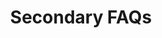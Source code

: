 ---
title: Secondary FAQs
category: Marketing
paid: false
isActive: true
ltr: {"vue":{"vueCss":[],"vueTail":[]},"preview":"function App() {\n  function FaqsCard(props) {\n    const answerElRef = useRef();\n    const [state, setState] = useState(false);\n    const [answerH, setAnswerH] = useState('0px');\n    const {\n      faqsList,\n      idx\n    } = props;\n\n    const handleOpenAnswer = () => {\n      const answerElH = answerElRef.current.childNodes[0].offsetHeight;\n      setState(!state);\n      setAnswerH(`${answerElH + 20}px`);\n    };\n\n    return /*#__PURE__*/React.createElement(\"div\", {\n      className: \"space-y-3 mt-5 overflow-hidden border-b\",\n      key: idx,\n      onClick: handleOpenAnswer\n    }, /*#__PURE__*/React.createElement(\"h4\", {\n      className: \"cursor-pointer pb-5 flex items-center justify-between text-lg text-gray-700 font-medium\"\n    }, faqsList.q, state ? /*#__PURE__*/React.createElement(\"svg\", {\n      xmlns: \"http://www.w3.org/2000/svg\",\n      class: \"h-5 w-5 text-gray-500 ml-2\",\n      fill: \"none\",\n      viewBox: \"0 0 24 24\",\n      stroke: \"currentColor\"\n    }, /*#__PURE__*/React.createElement(\"path\", {\n      \"stroke-linecap\": \"round\",\n      \"stroke-linejoin\": \"round\",\n      \"stroke-width\": \"2\",\n      d: \"M20 12H4\"\n    })) : /*#__PURE__*/React.createElement(\"svg\", {\n      xmlns: \"http://www.w3.org/2000/svg\",\n      className: \"h-5 w-5 text-gray-500 ml-2\",\n      fill: \"none\",\n      viewBox: \"0 0 24 24\",\n      stroke: \"currentColor\"\n    }, /*#__PURE__*/React.createElement(\"path\", {\n      strokeLinecap: \"round\",\n      strokeLinejoin: \"round\",\n      strokeWidth: 2,\n      d: \"M12 4v16m8-8H4\"\n    }))), /*#__PURE__*/React.createElement(\"div\", {\n      ref: answerElRef,\n      className: \"duration-300\",\n      style: state ? {\n        height: answerH\n      } : {\n        height: '0px'\n      }\n    }, /*#__PURE__*/React.createElement(\"div\", null, /*#__PURE__*/React.createElement(\"p\", {\n      className: \"text-gray-500 duration-300\"\n    }, faqsList.a))));\n  }\n\n  const faqsList = [{\n    q: \"What are some random questions to ask?\",\n    a: \"That's exactly the reason we created this random question generator. There are hundreds of random questions to choose from so you're able to find the perfect random question.\"\n  }, {\n    q: \"Do you include common questions?\",\n    a: \"This generator doesn't include most common questions. The thought is that you can come up with common questions on your own so most of the questions in this generator.\"\n  }, {\n    q: \"Can I use this for 21 questions?\",\n    a: \"Yes! there are two ways that you can use this question generator depending on what you're after. You can indicate that you want 21 questions generated.\"\n  }, {\n    q: \"Are these questions for girls or for boys?\",\n    a: \"The questions in this generator are gender neutral and can be used to ask either male of females (or any other gender the person identifies with).\"\n  }, {\n    q: \"What do you wish you had more talent doing?\",\n    a: \"If you've been searching for a way to get random questions, you've landed on the correct webpage. We created the Random Question Generator to ask you as many random questions as your heart desires.\"\n  }];\n  return /*#__PURE__*/React.createElement(\"section\", {\n    className: \"leading-relaxed max-w-screen-xl py-12 mx-auto px-4 md:px-8\"\n  }, /*#__PURE__*/React.createElement(\"div\", {\n    className: \"space-y-3 text-center\"\n  }, /*#__PURE__*/React.createElement(\"h1\", {\n    className: \"text-3xl text-gray-800 font-semibold\"\n  }, \"Frequently Asked Questions\"), /*#__PURE__*/React.createElement(\"p\", {\n    className: \"text-gray-600 max-w-lg mx-auto text-lg\"\n  }, \"Answered all frequently asked questions, Still confused? feel free to contact us.\")), /*#__PURE__*/React.createElement(\"div\", {\n    className: \"mt-14 max-w-2xl mx-auto\"\n  }, faqsList.map((item, idx) => /*#__PURE__*/React.createElement(FaqsCard, {\n    idx: idx,\n    faqsList: item\n  }))));\n}","react":{"jsxTail":[{"code":"import { useRef, useState } from \"react\"\n\nconst FaqsCard = (props) => {\n\n    const answerElRef = useRef()\n    const [state, setState] = useState(false)\n    const [answerH, setAnswerH] = useState('0px')\n    const { faqsList, idx } = props\n\n    const handleOpenAnswer = () => {\n        const answerElH = answerElRef.current.childNodes[0].offsetHeight\n        setState(!state)\n        setAnswerH(`${answerElH + 20}px`)\n    }\n\n    return (\n        <div \n            className=\"space-y-3 mt-5 overflow-hidden border-b\"\n            key={idx}\n            onClick={handleOpenAnswer}\n        >\n            <h4 className=\"cursor-pointer pb-5 flex items-center justify-between text-lg text-gray-700 font-medium\">\n                {faqsList.q}\n                {\n                    state ? (\n                        <svg xmlns=\"http://www.w3.org/2000/svg\" className=\"h-5 w-5 text-gray-500 ml-2\" fill=\"none\" viewBox=\"0 0 24 24\" stroke=\"currentColor\">\n                            <path stroke-linecap=\"round\" stroke-linejoin=\"round\" stroke-width=\"2\" d=\"M20 12H4\" />\n                        </svg>\n                    ) : (\n                        <svg xmlns=\"http://www.w3.org/2000/svg\" className=\"h-5 w-5 text-gray-500 ml-2\" fill=\"none\" viewBox=\"0 0 24 24\" stroke=\"currentColor\">\n                            <path strokeLinecap=\"round\" strokeLinejoin=\"round\" strokeWidth={2} d=\"M12 4v16m8-8H4\" />\n                        </svg>\n                    )\n                }\n            </h4>\n            <div\n                ref={answerElRef} className=\"duration-300\"\n                style={state ? {height: answerH } : {height: '0px'}}\n            >\n                <div>\n                    <p className=\"text-gray-500\">\n                        {faqsList.a}\n                    </p>\n                </div>\n            </div>\n        </div>\n    )\n}\n\nexport default () => {\n\n    const faqsList = [\n        {\n            q: \"What are some random questions to ask?\",\n            a: \"That's exactly the reason we created this random question generator. There are hundreds of random questions to choose from so you're able to find the perfect random question.\"\n        },\n        {\n            q: \"Do you include common questions?\",\n            a: \"This generator doesn't include most common questions. The thought is that you can come up with common questions on your own so most of the questions in this generator.\"\n        },\n        {\n            q: \"Can I use this for 21 questions?\",\n            a: \"Yes! there are two ways that you can use this question generator depending on what you're after. You can indicate that you want 21 questions generated.\"\n        },\n        {\n            q: \"Are these questions for girls or for boys?\",\n            a: \"The questions in this generator are gender neutral and can be used to ask either male of females (or any other gender the person identifies with).\"\n        },\n        {\n            q: \"What do you wish you had more talent doing?\",\n            a: \"If you've been searching for a way to get random questions, you've landed on the correct webpage. We created the Random Question Generator to ask you as many random questions as your heart desires.\"\n        }\n    ]\n  \n    return (\n        <section className=\"leading-relaxed max-w-screen-xl mt-12 mx-auto px-4 md:px-8\">\n            <div className=\"space-y-3 text-center\">\n                <h1 className=\"text-3xl text-gray-800 font-semibold\">\n                    Frequently Asked Questions\n                </h1>\n                <p className=\"text-gray-600 max-w-lg mx-auto text-lg\">\n                    Answered all frequently asked questions, Still confused? feel free to contact us.\n                </p>\n            </div>\n            <div className=\"mt-14 max-w-2xl mx-auto\">\n                {\n                    faqsList.map((item, idx) => (\n                        <FaqsCard\n                            idx={idx}\n                            faqsList={item}\n                        />\n                    ))\n                }\n            </div>\n        </section>\n    )\n}","label":"App.jsx"}],"jsxCss":[{"code":"import { useRef, useState } from \"react\"\n\nconst FaqsCard = (props) => {\n\n    const answerElRef = useRef()\n    const [state, setState] = useState(false)\n    const [answerH, setAnswerH] = useState('0px')\n    const { faqsList, idx } = props\n\n    const handleOpenAnswer = () => {\n        const answerElH = answerElRef.current.childNodes[0].offsetHeight\n        setState(!state)\n        setAnswerH(`${answerElH + 20}px`)\n    }\n\n    return (\n        <div \n            className=\"faqs-card\"\n            key={idx}\n            onClick={handleOpenAnswer}\n        >\n            <h4>\n                {faqsList.q}\n                {\n                    state ? (\n                        <svg xmlns=\"http://www.w3.org/2000/svg\" fill=\"none\" viewBox=\"0 0 24 24\" stroke=\"currentColor\">\n                            <path stroke-linecap=\"round\" stroke-linejoin=\"round\" stroke-width=\"2\" d=\"M20 12H4\" />\n                        </svg>\n                    ) : (\n                        <svg xmlns=\"http://www.w3.org/2000/svg\" fill=\"none\" viewBox=\"0 0 24 24\" stroke=\"currentColor\">\n                            <path strokeLinecap=\"round\" strokeLinejoin=\"round\" strokeWidth={2} d=\"M12 4v16m8-8H4\" />\n                        </svg>\n                    )\n                }\n            </h4>\n            <div\n                ref={answerElRef} className=\"answer-container\"\n                style={state ? {height: answerH } : {height: '0px'}}\n            >\n                <div>\n                    <p>\n                        {faqsList.a}\n                    </p>\n                </div>\n            </div>\n        </div>\n    )\n}\n\nexport default () => {\n\n    const faqsList = [\n        {\n            q: \"What are some random questions to ask?\",\n            a: \"That's exactly the reason we created this random question generator. There are hundreds of random questions to choose from so you're able to find the perfect random question.\"\n        },\n        {\n            q: \"Do you include common questions?\",\n            a: \"This generator doesn't include most common questions. The thought is that you can come up with common questions on your own so most of the questions in this generator.\"\n        },\n        {\n            q: \"Can I use this for 21 questions?\",\n            a: \"Yes! there are two ways that you can use this question generator depending on what you're after. You can indicate that you want 21 questions generated.\"\n        },\n        {\n            q: \"Are these questions for girls or for boys?\",\n            a: \"The questions in this generator are gender neutral and can be used to ask either male of females (or any other gender the person identifies with).\"\n        },\n        {\n            q: \"What do you wish you had more talent doing?\",\n            a: \"If you've been searching for a way to get random questions, you've landed on the correct webpage. We created the Random Question Generator to ask you as many random questions as your heart desires.\"\n        }\n    ]\n  \n    return (\n        <section className=\"faqs-secondary\">\n            <div className=\"faqs-header\">\n                <h1>\n                    Frequently Asked Questions\n                </h1>\n                <p>\n                    Answered all frequently asked questions, Still confused? feel free to contact us.\n                </p>\n            </div>\n            <div className=\"faqs-container\">\n                {\n                    faqsList.map((item, idx) => (\n                        <FaqsCard\n                            idx={idx}\n                            faqsList={item}\n                        />\n                    ))\n                }\n            </div>\n        </section>\n    )\n}","label":"App.jsx"},{"code":".faqs-secondary {\n  line-height: 1.625;\n  max-width: 1280px;\n  margin: 3rem auto 0 auto;\n  padding: 0 1rem 0 1rem;\n}\n@media (min-width: 1024px) {\n  .faqs-secondary {\n    padding: 0 2rem 0 2rem;\n  }\n}\n.faqs-secondary .faqs-header {\n  text-align: center;\n}\n.faqs-secondary .faqs-header > * + * {\n  margin-top: 0.75rem;\n}\n.faqs-secondary .faqs-header h1 {\n  font-size: 1.875rem;\n  line-height: 2.25rem;\n  color: #1f2937;\n  font-weight: 600;\n}\n.faqs-secondary .faqs-header p {\n  max-width: 32rem;\n  font-size: 1.125rem;\n  line-height: 1.75rem;\n  color: #4b5563;\n  margin-left: auto;\n  margin-right: auto;\n}\n.faqs-secondary .faqs-container {\n  margin: 3.5rem auto 0 auto;\n  max-width: 42rem;\n}\n.faqs-secondary .faqs-container .faqs-card {\n  overflow: hidden;\n  margin-top: 1.25rem;\n  border-bottom: solid 1px #e5e7eb;\n}\n.faqs-secondary .faqs-container .faqs-card > * + * {\n  margin-top: 0.75rem;\n}\n.faqs-secondary .faqs-container .faqs-card h4 {\n  display: flex;\n  align-items: center;\n  justify-content: space-between;\n  cursor: pointer;\n  color: #374151;\n  font-size: 1.125rem;\n  line-height: 1.75rem;\n  font-weight: 500;\n  padding-bottom: 1.25rem;\n}\n.faqs-secondary .faqs-container .faqs-card h4 svg {\n  color: #6b7280;\n  width: 1.25rem;\n  height: 1.25rem;\n  margin-left: 0.5rem;\n}\n.faqs-secondary .faqs-container .faqs-card .answer-container {\n  transition-duration: 300ms;\n}\n.faqs-secondary .faqs-container .faqs-card .answer-container p {\n  color: #6b7280;\n}","label":"style.css"}]}}
rtl: {"react":{"jsxCss":[{"label":"App.jsx","code":"import { useRef, useState } from \"react\"\n\nconst FaqsCard = (props) => {\n\n    const answerElRef = useRef()\n    const [state, setState] = useState(false)\n    const [answerH, setAnswerH] = useState('0px')\n    const { faqsList, idx } = props\n\n    const handleOpenAnswer = () => {\n        const answerElH = answerElRef.current.childNodes[0].offsetHeight\n        setState(!state)\n        setAnswerH(`${answerElH + 20}px`)\n    }\n\n    return (\n        <div \n            className=\"faqs-card\"\n            key={idx}\n            onClick={handleOpenAnswer}\n        >\n            <h4>\n                {faqsList.q}\n                {\n                    state ? (\n                        <svg xmlns=\"http://www.w3.org/2000/svg\" fill=\"none\" viewBox=\"0 0 24 24\" stroke=\"currentColor\">\n                            <path stroke-linecap=\"round\" stroke-linejoin=\"round\" stroke-width=\"2\" d=\"M20 12H4\" />\n                        </svg>\n                    ) : (\n                        <svg xmlns=\"http://www.w3.org/2000/svg\" fill=\"none\" viewBox=\"0 0 24 24\" stroke=\"currentColor\">\n                            <path strokeLinecap=\"round\" strokeLinejoin=\"round\" strokeWidth={2} d=\"M12 4v16m8-8H4\" />\n                        </svg>\n                    )\n                }\n            </h4>\n            <div\n                ref={answerElRef} className=\"answer-container\"\n                style={state ? {height: answerH } : {height: '0px'}}\n            >\n                <div>\n                    <p>\n                        {faqsList.a}\n                    </p>\n                </div>\n            </div>\n        </div>\n    )\n}\n\nexport default () => {\n\n    const faqsList = [\n        {\n            q: \"ما هي بعض الأسئلة العشوائية التي يجب طرحها؟\",\n            a: \"هذا هو بالضبط سبب إنشاء مولد الأسئلة العشوائية هذا. هناك المئات من الأسئلة العشوائية للاختيار من بينها حتى تتمكن من العثور على السؤال العشوائي المثالي.\"\n        },\n        {\n            q: \"هل تقوم بتضمين أسئلة شائعة؟\",\n            a: \"لا يتضمن هذا المولد الأسئلة الأكثر شيوعًا. الفكرة هي أنه يمكنك طرح أسئلة شائعة بمفردك ، لذا فإن معظم الأسئلة في هذا المولد.\"\n        },\n        {\n            q: \"هل يمكنني استخدام هذا لـ 21 سؤالاً؟\",\n            a: \"نعم! هناك طريقتان يمكنك من خلالهما استخدام منشئ الأسئلة هذا بناءً على ما تبحث عنه. يمكنك الإشارة إلى أنك تريد إنشاء 21 سؤالاً.\"\n        },\n        {\n            q: \"هل هذه الأسئلة للبنات أم للفتيان؟\",\n            a: \"الأسئلة في هذا المولد محايدة بين الجنسين ويمكن استخدامها لسؤال أي ذكر من الإناث (أو أي جنس آخر يحدده الشخص).\"\n        },\n        {\n            q: \"ما هي بعض الأسئلة العشوائية التي يجب طرحها؟\",\n            a: \"هذا هو بالضبط سبب إنشاء مولد الأسئلة العشوائية هذا. هناك المئات من الأسئلة العشوائية للاختيار من بينها حتى تتمكن من العثور على السؤال العشوائي المثالي لطرحه على الأصدقاء.\"\n        },\n        {\n            q: \"ماذا تتمنى لو كان لديك المزيد من المواهب تفعل؟\",\n            a: \"إذا كنت تبحث عن طريقة للحصول على أسئلة عشوائية ، فقد وصلت إلى صفحة الويب الصحيحة. لقد أنشأنا منشئ الأسئلة العشوائية ليطرح عليك أكبر عدد من الأسئلة العشوائية التي يرغبها قلبك.\"\n        }\n    ]\n  \n    return (\n        <section className=\"faqs-secondary\">\n            <div className=\"faqs-header\">\n                <h1>\n                    أسئلة متكررة\n                </h1>\n                <p>\n                    أجاب على جميع الأسئلة المتداولة، هل ما زلت مرتبكًا؟ لا تتردد في الاتصال بنا.\n                </p>\n            </div>\n            <div className=\"faqs-container\">\n                {\n                    faqsList.map((item, idx) => (\n                        <FaqsCard\n                            idx={idx}\n                            faqsList={item}\n                        />\n                    ))\n                }\n            </div>\n        </section>\n    )\n}"},{"code":".faqs-secondary {\n  line-height: 1.625;\n  max-width: 1280px;\n  margin: 3rem auto 0 auto;\n  padding: 0 1rem 0 1rem;\n}\n@media (min-width: 1024px) {\n  .faqs-secondary {\n    padding: 0 2rem 0 2rem;\n  }\n}\n.faqs-secondary .faqs-header {\n  text-align: center;\n}\n.faqs-secondary .faqs-header > * + * {\n  margin-top: 0.75rem;\n}\n.faqs-secondary .faqs-header h1 {\n  font-size: 1.875rem;\n  line-height: 2.25rem;\n  color: #1f2937;\n  font-weight: 600;\n}\n.faqs-secondary .faqs-header p {\n  max-width: 32rem;\n  font-size: 1.125rem;\n  line-height: 1.75rem;\n  color: #4b5563;\n  margin-left: auto;\n  margin-right: auto;\n}\n.faqs-secondary .faqs-container {\n  margin: 3.5rem auto 0 auto;\n  max-width: 42rem;\n}\n.faqs-secondary .faqs-container .faqs-card {\n  overflow: hidden;\n  margin-top: 1.25rem;\n  border-bottom: solid 1px #e5e7eb;\n}\n.faqs-secondary .faqs-container .faqs-card > * + * {\n  margin-top: 0.75rem;\n}\n.faqs-secondary .faqs-container .faqs-card h4 {\n  display: flex;\n  align-items: center;\n  justify-content: space-between;\n  cursor: pointer;\n  color: #374151;\n  font-size: 1.125rem;\n  line-height: 1.75rem;\n  font-weight: 500;\n  padding-bottom: 1.25rem;\n}\n.faqs-secondary .faqs-container .faqs-card h4 svg {\n  color: #6b7280;\n  width: 1.25rem;\n  height: 1.25rem;\n  margin-left: 0.5rem;\n}\n.faqs-secondary .faqs-container .faqs-card .answer-container {\n  transition-duration: 300ms;\n}\n.faqs-secondary .faqs-container .faqs-card .answer-container p {\n  color: #6b7280;\n}","label":"style.css"}],"jsxTail":[{"code":"import { useRef, useState } from \"react\"\n\nconst FaqsCard = (props) => {\n\n    const answerElRef = useRef()\n    const [state, setState] = useState(false)\n    const [answerH, setAnswerH] = useState('0px')\n    const { faqsList, idx } = props\n\n    const handleOpenAnswer = () => {\n        const answerElH = answerElRef.current.childNodes[0].offsetHeight\n        setState(!state)\n        setAnswerH(`${answerElH + 20}px`)\n    }\n\n    return (\n        <div \n            className=\"space-y-3 mt-5 overflow-hidden border-b\"\n            key={idx}\n            onClick={handleOpenAnswer}\n        >\n            <h4 className=\"cursor-pointer pb-5 flex items-center justify-between text-lg text-gray-700 font-medium\">\n                {faqsList.q}\n                {\n                    state ? (\n                        <svg xmlns=\"http://www.w3.org/2000/svg\" class=\"h-5 w-5 text-gray-500 ml-2\" fill=\"none\" viewBox=\"0 0 24 24\" stroke=\"currentColor\">\n                            <path stroke-linecap=\"round\" stroke-linejoin=\"round\" stroke-width=\"2\" d=\"M20 12H4\" />\n                        </svg>\n                    ) : (\n                        <svg xmlns=\"http://www.w3.org/2000/svg\" className=\"h-5 w-5 text-gray-500 ml-2\" fill=\"none\" viewBox=\"0 0 24 24\" stroke=\"currentColor\">\n                            <path strokeLinecap=\"round\" strokeLinejoin=\"round\" strokeWidth={2} d=\"M12 4v16m8-8H4\" />\n                        </svg>\n                    )\n                }\n            </h4>\n            <div\n                ref={answerElRef} className=\"duration-300\"\n                style={state ? {height: answerH } : {height: '0px'}}\n            >\n                <div>\n                    <p className=\"text-gray-500 duration-300\">\n                        {faqsList.a}\n                    </p>\n                </div>\n            </div>\n        </div>\n    )\n}\n\nexport default () => {\n\n    const faqsList = [\n        {\n            q: \"ما هي بعض الأسئلة العشوائية التي يجب طرحها؟\",\n            a: \"هذا هو بالضبط سبب إنشاء مولد الأسئلة العشوائية هذا. هناك المئات من الأسئلة العشوائية للاختيار من بينها حتى تتمكن من العثور على السؤال العشوائي المثالي.\"\n        },\n        {\n            q: \"هل تقوم بتضمين أسئلة شائعة؟\",\n            a: \"لا يتضمن هذا المولد الأسئلة الأكثر شيوعًا. الفكرة هي أنه يمكنك طرح أسئلة شائعة بمفردك ، لذا فإن معظم الأسئلة في هذا المولد.\"\n        },\n        {\n            q: \"هل يمكنني استخدام هذا لـ 21 سؤالاً؟\",\n            a: \"نعم! هناك طريقتان يمكنك من خلالهما استخدام منشئ الأسئلة هذا بناءً على ما تبحث عنه. يمكنك الإشارة إلى أنك تريد إنشاء 21 سؤالاً.\"\n        },\n        {\n            q: \"هل هذه الأسئلة للبنات أم للفتيان؟\",\n            a: \"الأسئلة في هذا المولد محايدة بين الجنسين ويمكن استخدامها لسؤال أي ذكر من الإناث (أو أي جنس آخر يحدده الشخص).\"\n        },\n        {\n            q: \"ما هي بعض الأسئلة العشوائية التي يجب طرحها؟\",\n            a: \"هذا هو بالضبط سبب إنشاء مولد الأسئلة العشوائية هذا. هناك المئات من الأسئلة العشوائية للاختيار من بينها حتى تتمكن من العثور على السؤال العشوائي المثالي لطرحه على الأصدقاء.\"\n        },\n        {\n            q: \"ماذا تتمنى لو كان لديك المزيد من المواهب تفعل؟\",\n            a: \"إذا كنت تبحث عن طريقة للحصول على أسئلة عشوائية ، فقد وصلت إلى صفحة الويب الصحيحة. لقد أنشأنا منشئ الأسئلة العشوائية ليطرح عليك أكبر عدد من الأسئلة العشوائية التي يرغبها قلبك.\"\n        }\n    ]\n  \n    return (\n        <section className=\"leading-relaxed max-w-screen-xl py-12 mx-auto px-4 md:px-8\">\n            <div className=\"space-y-3 text-center\">\n                <h1 className=\"text-3xl text-gray-800 font-semibold\">\n                    أسئلة متكررة\n                </h1>\n                <p className=\"text-gray-600 max-w-lg mx-auto text-lg\">\n                    أجاب على جميع الأسئلة المتداولة، هل ما زلت مرتبكًا؟ لا تتردد في الاتصال بنا.\n                </p>\n            </div>\n            <div className=\"mt-14 max-w-2xl mx-auto\">\n                {\n                    faqsList.map((item, idx) => (\n                        <FaqsCard\n                            idx={idx}\n                            faqsList={item}\n                        />\n                    ))\n                }\n            </div>\n        </section>\n    )\n}","label":"App.jsx"}]},"preview":"function App() {\n  function FaqsCard(props) {\n    const answerElRef = useRef();\n    const [state, setState] = useState(false);\n    const [answerH, setAnswerH] = useState('0px');\n    const {\n      faqsList,\n      idx\n    } = props;\n\n    const handleOpenAnswer = () => {\n      const answerElH = answerElRef.current.childNodes[0].offsetHeight;\n      setState(!state);\n      setAnswerH(`${answerElH + 20}px`);\n    };\n\n    return /*#__PURE__*/React.createElement(\"div\", {\n      className: \"space-y-3 mt-5 overflow-hidden border-b\",\n      key: idx,\n      onClick: handleOpenAnswer\n    }, /*#__PURE__*/React.createElement(\"h4\", {\n      className: \"cursor-pointer pb-5 flex items-center justify-between text-lg text-gray-700 font-medium\"\n    }, faqsList.q, state ? /*#__PURE__*/React.createElement(\"svg\", {\n      xmlns: \"http://www.w3.org/2000/svg\",\n      class: \"h-5 w-5 text-gray-500 ml-2\",\n      fill: \"none\",\n      viewBox: \"0 0 24 24\",\n      stroke: \"currentColor\"\n    }, /*#__PURE__*/React.createElement(\"path\", {\n      \"stroke-linecap\": \"round\",\n      \"stroke-linejoin\": \"round\",\n      \"stroke-width\": \"2\",\n      d: \"M20 12H4\"\n    })) : /*#__PURE__*/React.createElement(\"svg\", {\n      xmlns: \"http://www.w3.org/2000/svg\",\n      className: \"h-5 w-5 text-gray-500 ml-2\",\n      fill: \"none\",\n      viewBox: \"0 0 24 24\",\n      stroke: \"currentColor\"\n    }, /*#__PURE__*/React.createElement(\"path\", {\n      strokeLinecap: \"round\",\n      strokeLinejoin: \"round\",\n      strokeWidth: 2,\n      d: \"M12 4v16m8-8H4\"\n    }))), /*#__PURE__*/React.createElement(\"div\", {\n      ref: answerElRef,\n      className: \"duration-300\",\n      style: state ? {\n        height: answerH\n      } : {\n        height: '0px'\n      }\n    }, /*#__PURE__*/React.createElement(\"div\", null, /*#__PURE__*/React.createElement(\"p\", {\n      className: \"text-gray-500 duration-300\"\n    }, faqsList.a))));\n  }\n\n  const faqsList = [{\n    q: \"ما هي بعض الأسئلة العشوائية التي يجب طرحها؟\",\n    a: \"هذا هو بالضبط سبب إنشاء مولد الأسئلة العشوائية هذا. هناك المئات من الأسئلة العشوائية للاختيار من بينها حتى تتمكن من العثور على السؤال العشوائي المثالي.\"\n  }, {\n    q: \"هل تقوم بتضمين أسئلة شائعة؟\",\n    a: \"لا يتضمن هذا المولد الأسئلة الأكثر شيوعًا. الفكرة هي أنه يمكنك طرح أسئلة شائعة بمفردك ، لذا فإن معظم الأسئلة في هذا المولد.\"\n  }, {\n    q: \"هل يمكنني استخدام هذا لـ 21 سؤالاً؟\",\n    a: \"نعم! هناك طريقتان يمكنك من خلالهما استخدام منشئ الأسئلة هذا بناءً على ما تبحث عنه. يمكنك الإشارة إلى أنك تريد إنشاء 21 سؤالاً.\"\n  }, {\n    q: \"هل هذه الأسئلة للبنات أم للفتيان؟\",\n    a: \"الأسئلة في هذا المولد محايدة بين الجنسين ويمكن استخدامها لسؤال أي ذكر من الإناث (أو أي جنس آخر يحدده الشخص).\"\n  }, {\n    q: \"ما هي بعض الأسئلة العشوائية التي يجب طرحها؟\",\n    a: \"هذا هو بالضبط سبب إنشاء مولد الأسئلة العشوائية هذا. هناك المئات من الأسئلة العشوائية للاختيار من بينها حتى تتمكن من العثور على السؤال العشوائي المثالي لطرحه على الأصدقاء.\"\n  }, {\n    q: \"ماذا تتمنى لو كان لديك المزيد من المواهب تفعل؟\",\n    a: \"إذا كنت تبحث عن طريقة للحصول على أسئلة عشوائية ، فقد وصلت إلى صفحة الويب الصحيحة. لقد أنشأنا منشئ الأسئلة العشوائية ليطرح عليك أكبر عدد من الأسئلة العشوائية التي يرغبها قلبك.\"\n  }];\n  return /*#__PURE__*/React.createElement(\"section\", {\n    className: \"leading-relaxed max-w-screen-xl py-12 mx-auto px-4 md:px-8\"\n  }, /*#__PURE__*/React.createElement(\"div\", {\n    className: \"space-y-3 text-center\"\n  }, /*#__PURE__*/React.createElement(\"h1\", {\n    className: \"text-3xl text-gray-800 font-semibold\"\n  }, \"\\u0623\\u0633\\u0626\\u0644\\u0629 \\u0645\\u0643\\u0631\\u0631\\u0629\"), /*#__PURE__*/React.createElement(\"p\", {\n    className: \"text-gray-600 max-w-lg mx-auto text-lg\"\n  }, \"\\u0623\\u062C\\u0627\\u0628 \\u0639\\u0644\\u0649 \\u062C\\u0645\\u064A\\u0639 \\u0627\\u0644\\u0623\\u0633\\u0626\\u0644\\u0629 \\u0627\\u0644\\u0645\\u062A\\u062F\\u0627\\u0648\\u0644\\u0629\\u060C \\u0647\\u0644 \\u0645\\u0627 \\u0632\\u0644\\u062A \\u0645\\u0631\\u062A\\u0628\\u0643\\u064B\\u0627\\u061F \\u0644\\u0627 \\u062A\\u062A\\u0631\\u062F\\u062F \\u0641\\u064A \\u0627\\u0644\\u0627\\u062A\\u0635\\u0627\\u0644 \\u0628\\u0646\\u0627.\")), /*#__PURE__*/React.createElement(\"div\", {\n    className: \"mt-14 max-w-2xl mx-auto\"\n  }, faqsList.map((item, idx) => /*#__PURE__*/React.createElement(FaqsCard, {\n    idx: idx,\n    faqsList: item\n  }))));\n}","vue":{"vueTail":[],"vueCss":[]}}
slug: /faqs
id: 67169bed-b3ad-4fb5-946d-b513b3100d76
created_at: 2
---